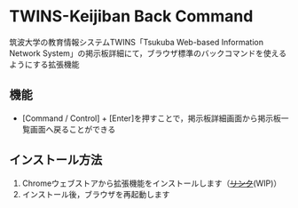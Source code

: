# TWINS-Keijiban Back Command

筑波大学の教育情報システムTWINS「Tsukuba Web-based Information Network System」の掲示板詳細にて，ブラウザ標準のバックコマンドを使えるようにする拡張機能

## 機能

- \[Command / Control\] + \[Enter\]を押すことで，掲示板詳細画面から掲示板一覧画面へ戻ることができる

## インストール方法

1. Chromeウェブストアから拡張機能をインストールします（~~[リンク]()~~(WIP)）
2. インストール後，ブラウザを再起動します

